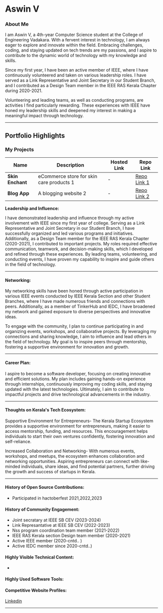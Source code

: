 # Aswin V 

### About Me



I am Aswin V, a 4th-year Computer Science student at the College of Engineering Vadakara. With a fervent interest in technology, I am always eager to explore and innovate within the field. Embracing challenges, coding, and staying updated on tech trends are my passions, and I aspire to contribute to the dynamic world of technology with my knowledge and skills.

Since my first year, I have been an active member of IEEE, where I have continuously volunteered and taken on various leadership roles. I have served as a Link Representative and Joint Secretary in our Student Branch, and I contributed as a Design Team member in the IEEE RAS Kerala Chapter during 2020-2021. 

Volunteering and leading teams, as well as conducting programs, are activities I find particularly rewarding. These experiences with IEEE have honed my leadership skills and deepened my interest in making a meaningful impact through technology.

---

## Portfolio Highlights

### My Projects

| Name                | Description                                                               | Hosted Link                              | Repo Link                                                      |
|---------------------|---------------------------------------------------------------------------|------------------------------------------|----------------------------------------------------------------|
| **Skin Enchant**  |  eCommerce store for skin care products 1                                              | -    | [Repo Link 1](https://github.com/ITSASWINV/skin_enchant )             |
| **Blog App**  | A blogging website 2                                              | -    | [Repo Link 2](https://github.com/ITSASWINV/BLOG_APP)             |



**Leadership and Influence:**

I have demonstrated leadership and influence through my active involvement with IEEE since my first year of college. Serving as a Link Representative and Joint Secretary in our Student Branch, I have successfully organized and led various programs and initiatives. Additionally, as a Design Team member for the IEEE RAS Kerala Chapter (2020-2021), I contributed to important projects. My roles required effective communication, teamwork, and decision-making skills, which I developed and refined through these experiences. By leading teams, volunteering, and conducting events, I have proven my capability to inspire and guide others in the field of technology.

---

#### Networking:




My networking skills have been honed through active participation in various IEEE events conducted by IEEE Kerala Section and other Student Branches, where I have made numerous friends and connections with peers. Additionally, as a member of TinkerHub and IEDC, I have broadened my network and gained exposure to diverse perspectives and innovative ideas.

To engage with the community, I plan to continue participating in and organizing events, workshops, and collaborative projects. By leveraging my connections and sharing knowledge, I aim to influence and lead others in the field of technology. My goal is to inspire peers through mentorship, fostering a supportive environment for innovation and growth.

---

#### Career Plan:



I aspire to become a software developer, focusing on creating innovative and efficient solutions. My plan includes gaining hands-on experience through internships, continuously improving my coding skills, and staying updated with the latest technologies. Ultimately, I aim to contribute to impactful projects and drive technological advancements in the industry.

---

#### Thoughts on Kerala's Tech Ecosystem:



Supportive Environment for Entrepreneurs-
   The Kerala Startup Ecosystem provides a supportive environment for entrepreneurs, making it easier to access mentorship, funding, and resources. This encouragement helps individuals to start their own ventures confidently, fostering innovation and self-reliance.

Increased Collaboration and Networking-
   With numerous events, workshops, and meetups, the ecosystem enhances collaboration and networking opportunities. Aspiring entrepreneurs can connect with like-minded individuals, share ideas, and find potential partners, further driving the growth and success of startups in Kerala.

---

#### History of Open Source Contributions:

- Participated in hactoberfest 2021,2022,2023

#### History of Community Engagement:

-  Joint secratary at IEEE SB CEV (2023-2024)
- Link Represantative at IEEE SB CEV (2022-2023)
- Nss program coordination team member (2021-2022)
- IEEE RAS Kerala section Design team member (2020-2021)
- Active IEEE member (2020-cntd.. )
- Active IEDC member since 2020-cntd..)
#### Highly Visible Technical Content:

- 

#### Highly Used Software Tools:



#### Competitive Website Profiles:

 [Linkedin](https://www.linkedin.com/in/aswinvezhakkodan/) 



---

